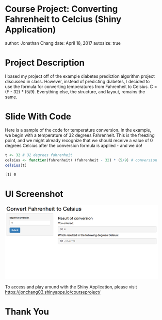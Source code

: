 Course Project: Converting Fahrenheit to Celcius (Shiny Application)
========================================================
author: Jonathan Chang
date: April 18, 2017
autosize: true

Project Description
========================================================

I based my project off of the example diabetes prediction algorithm project discussed in class.
However, instead of predicting diabetes, I decided to use the formula for converting temperatures from Fahrenheit
to Celsius. C = (F - 32) * (5/9). Everything else, the structure, and layout, remains the same.


Slide With Code
========================================================
Here is a sample of the code for temperature conversion. In the example, we begin with a temperature of
32 degrees Fahrenheit. This is the freezing point, and we might already recognize that we should receive
a value of 0 degrees Celcius after the conversion formula is applied - and we do!

```r
t <- 32 # 32 degrees fahrenheit
celsius <- function(fahrenheit) (fahrenheit - 32) * (5/9) # conversion formula
celsius(t)
```

```
[1] 0
```

UI Screenshot
========================================================

![plot of chunk unnamed-chunk-2](Presentation-figure/app_screenshot.png)

To access and play around with the Shiny Application, please visit <https://jonchang03.shinyapps.io/courseproject/>

Thank You
========================================================
